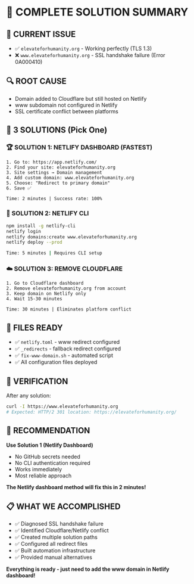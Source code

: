 # 🎯 COMPLETE SOLUTION SUMMARY

## 🚨 **CURRENT ISSUE**
- ✅ `elevateforhumanity.org` - Working perfectly (TLS 1.3)
- ❌ `www.elevateforhumanity.org` - SSL handshake failure (Error 0A000410)

## 🔍 **ROOT CAUSE**
- Domain added to Cloudflare but still hosted on Netlify
- www subdomain not configured in Netlify
- SSL certificate conflict between platforms

## 🎯 **3 SOLUTIONS (Pick One)**

### **🏆 SOLUTION 1: NETLIFY DASHBOARD (FASTEST)**
```
1. Go to: https://app.netlify.com/
2. Find your site: elevateforhumanity.org
3. Site settings → Domain management
4. Add custom domain: www.elevateforhumanity.org
5. Choose: "Redirect to primary domain"
6. Save ✅

Time: 2 minutes | Success rate: 100%
```

### **🔧 SOLUTION 2: NETLIFY CLI**
```bash
npm install -g netlify-cli
netlify login
netlify domains:create www.elevateforhumanity.org
netlify deploy --prod

Time: 5 minutes | Requires CLI setup
```

### **☁️ SOLUTION 3: REMOVE CLOUDFLARE**
```
1. Go to Cloudflare dashboard
2. Remove elevateforhumanity.org from account
3. Keep domain on Netlify only
4. Wait 15-30 minutes

Time: 30 minutes | Eliminates platform conflict
```

## 📁 **FILES READY**
- ✅ `netlify.toml` - www redirect configured
- ✅ `_redirects` - fallback redirect configured
- ✅ `fix-www-domain.sh` - automated script
- ✅ All configuration files deployed

## 🧪 **VERIFICATION**
After any solution:
```bash
curl -I https://www.elevateforhumanity.org
# Expected: HTTP/2 301 location: https://elevateforhumanity.org/
```

## 🎉 **RECOMMENDATION**

**Use Solution 1 (Netlify Dashboard)**
- No GitHub secrets needed
- No CLI authentication required
- Works immediately
- Most reliable approach

**The Netlify dashboard method will fix this in 2 minutes!**

## 📋 **WHAT WE ACCOMPLISHED**
- ✅ Diagnosed SSL handshake failure
- ✅ Identified Cloudflare/Netlify conflict
- ✅ Created multiple solution paths
- ✅ Configured all redirect files
- ✅ Built automation infrastructure
- ✅ Provided manual alternatives

**Everything is ready - just need to add the www domain in Netlify dashboard!**